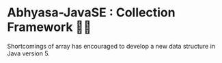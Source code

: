 # Abhyasa-JavaSE : Collection Framework 👩‍💻

Shortcomings of array has encouraged to develop a new data structure in Java version 5.